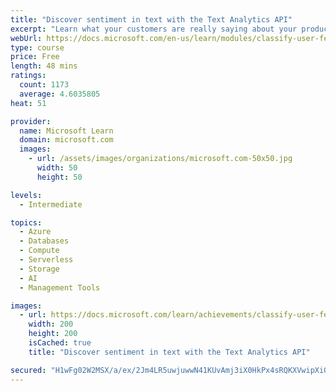 ```yaml
---
title: "Discover sentiment in text with the Text Analytics API"
excerpt: "Learn what your customers are really saying about your product or brand when they send feedback. We'll create a solution that uses Azure Functions and the intelligence of the Text Analytics API to discover sentiment in text messages."
webUrl: https://docs.microsoft.com/en-us/learn/modules/classify-user-feedback-with-the-text-analytics-api/
type: course
price: Free
length: 48 mins
ratings:
  count: 1173
  average: 4.6035805
heat: 51

provider:
  name: Microsoft Learn
  domain: microsoft.com
  images:
    - url: /assets/images/organizations/microsoft.com-50x50.jpg
      width: 50
      height: 50

levels:
  - Intermediate

topics:
  - Azure
  - Databases
  - Compute
  - Serverless
  - Storage
  - AI
  - Management Tools

images:
  - url: https://docs.microsoft.com/learn/achievements/classify-user-feedback-with-the-text-analytics-api-social.png
    width: 200
    height: 200
    isCached: true
    title: "Discover sentiment in text with the Text Analytics API"

secured: "H1wFg02W2MSX/a/ex/2Jm4LR5uwjuwwN41KUvAmj3iX0HkPx4sRQKXVwipXi0OLvbmG4qNclCAxIx1aom3lnkhaPe5u5qCEIRjjp+iJGDTdXXc7j/r8DpbJAii4R+QD3pVvleU3MGVFABOH0UmE9BQW5+ZPqyVYlD4mNFLJSycGBGd8ZCEjADK10qcZI1giXFWd9xxdr7OqCA6/5wrWpMQ8tN0gjWyuZHOPPNbSez6/zuPSFriUaF4R2VZSNs+rBEh0xacy7qfB2VoL1OMWTnK3AnhCuo/Pyx9jMA2AFN0lrW4j9ZMeVNj5sQ+TGWADW1wBx1lp2Tx9F/9bYVSu+nLStjAfcKDvYaqTZO2Ut9/+mfv1mHG1uPpI+E7ZJYUpwON3NkyKGZ9qwodOqPdzXOg==;j2bTkMqdaikz4XnkVaGJtQ=="
---
```


